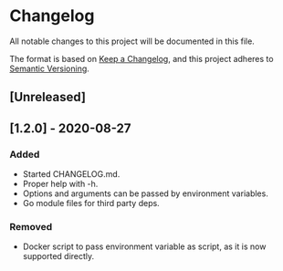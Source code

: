 # Changelog
All notable changes to this project will be documented in this file.

The format is based on [Keep a Changelog](https://keepachangelog.com/en/1.0.0/),
and this project adheres to [Semantic Versioning](https://semver.org/spec/v2.0.0.html).

## [Unreleased]

## [1.2.0] - 2020-08-27
### Added
- Started CHANGELOG.md.
- Proper help with -h.
- Options and arguments can be passed by environment variables.
- Go module files for third party deps.

### Removed
- Docker script to pass environment variable as script, as it is now supported
  directly.